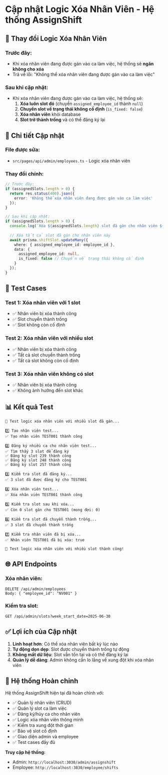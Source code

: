 # Cập nhật Logic Xóa Nhân Viên - Hệ thống AssignShift

## 🔄 **Thay đổi Logic Xóa Nhân Viên**

### **Trước đây:**
- Khi xóa nhân viên đang được gán vào ca làm việc, hệ thống sẽ **ngăn không cho xóa**
- Trả về lỗi: "Không thể xóa nhân viên đang được gán vào ca làm việc"

### **Sau khi cập nhật:**
- Khi xóa nhân viên đang được gán vào ca làm việc, hệ thống sẽ:
  1. **Xóa luôn slot đó** (chuyển `assigned_employee_id` thành `null`)
  2. **Chuyển slot về trạng thái không cố định** (`is_fixed: false`)
  3. **Xóa nhân viên** khỏi database
  4. **Slot trở thành trống** và có thể đăng ký lại

## 📝 **Chi tiết Cập nhật**

### **File được sửa:**
- `src/pages/api/admin/employees.ts` - Logic xóa nhân viên

### **Thay đổi chính:**
```typescript
// Trước đây:
if (assignedSlots.length > 0) {
  return res.status(400).json({ 
    error: 'Không thể xóa nhân viên đang được gán vào ca làm việc' 
  });
}

// Sau khi cập nhật:
if (assignedSlots.length > 0) {
  console.log(`Xóa ${assignedSlots.length} slot đã gán cho nhân viên ${employee_id}`);
  
  // Xóa tất cả slot đã gán cho nhân viên này
  await prisma.shiftSlot.updateMany({
    where: { assigned_employee_id: employee_id },
    data: { 
      assigned_employee_id: null,
      is_fixed: false // Chuyển về trạng thái không cố định
    }
  });
}
```

## 🧪 **Test Cases**

### **Test 1: Xóa nhân viên với 1 slot**
- ✅ Nhân viên bị xóa thành công
- ✅ Slot chuyển thành trống
- ✅ Slot không còn cố định

### **Test 2: Xóa nhân viên với nhiều slot**
- ✅ Nhân viên bị xóa thành công
- ✅ Tất cả slot chuyển thành trống
- ✅ Tất cả slot không còn cố định

### **Test 3: Xóa nhân viên không có slot**
- ✅ Nhân viên bị xóa thành công
- ✅ Không ảnh hưởng đến slot khác

## 📊 **Kết quả Test**

```
🧪 Test logic xóa nhân viên với nhiều slot đã gán...

1️⃣ Tạo nhân viên test...
✅ Tạo nhân viên TEST001 thành công

2️⃣ Đăng ký nhiều ca cho nhân viên test...
✅ Tìm thấy 3 slot để đăng ký
✅ Đăng ký slot 239 thành công
✅ Đăng ký slot 248 thành công
✅ Đăng ký slot 257 thành công

3️⃣ Kiểm tra slot đã đăng ký...
✅ 3 slot đã được đăng ký cho TEST001

4️⃣ Xóa nhân viên test...
✅ Xóa nhân viên TEST001 thành công

5️⃣ Kiểm tra slot sau khi xóa...
✅ Còn 0 slot gán cho TEST001 (mong đợi: 0)

6️⃣ Kiểm tra slot đã chuyển thành trống...
✅ 3 slot đã chuyển thành trống

7️⃣ Kiểm tra nhân viên đã bị xóa...
✅ Nhân viên TEST001 đã bị xóa: true

🎉 Test logic xóa nhân viên với nhiều slot thành công!
```

## 🌐 **API Endpoints**

### **Xóa nhân viên:**
```
DELETE /api/admin/employees
Body: { "employee_id": "NV001" }
```

### **Kiểm tra slot:**
```
GET /api/admin/slots?week_start_date=2025-06-30
```

## ✅ **Lợi ích của Cập nhật**

1. **Linh hoạt hơn**: Có thể xóa nhân viên bất kỳ lúc nào
2. **Tự động dọn dẹp**: Slot được chuyển thành trống tự động
3. **Không mất dữ liệu**: Slot vẫn tồn tại và có thể đăng ký lại
4. **Quản lý dễ dàng**: Admin không cần lo lắng về xung đột khi xóa nhân viên

## 🚀 **Hệ thống Hoàn chỉnh**

Hệ thống AssignShift hiện tại đã hoàn chỉnh với:
- ✅ Quản lý nhân viên (CRUD)
- ✅ Quản lý slot ca làm việc
- ✅ Đăng ký/hủy ca cho nhân viên
- ✅ Logic xóa nhân viên thông minh
- ✅ Kiểm tra xung đột thời gian
- ✅ Bảo vệ slot cố định
- ✅ Giao diện admin và employee
- ✅ Test cases đầy đủ

**Truy cập hệ thống:**
- Admin: `http://localhost:3030/admin/assignshift`
- Employee: `http://localhost:3030/employee/shifts` 